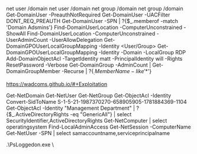 net user /domain
net user <USER> /domain
net group /domain
net group <GROUP> /domain
Get-DomainUser -PreauthNotRequired
Get-DomainUser -UACFilter DONT_REQ_PREAUTH
Get-DomainUser -SPN | ?{$_.memberof -match 'Domain Adsmins'}
Find-DomainUserLocation -ComputerUnconstrained -ShowAll
Find-DomainUserLocation -ComputerUnconstrained -UserAdminCount -UserAllowDelegation
Get-DomainGPOUserLocalGroupMapping -Identity <User/Group>
Get-DomainGPOUserLocalGroupMapping -Identity <USER> -Domain <DOMAIN> -LocalGroup RDP
Add-DomainObjectAcl -TargetIdentity matt -PrincipalIdentity will -Rights ResetPassword -Verbose
Get-DomainGroup -AdminCount | Get-DomainGroupMember -Recurse | ?{$_.MemberName -like '*$'}

https://wadcoms.github.io/#+Exploitation

Get-NetDomain
Get-NetUser
Get-NetGroup
Get-ObjectAcl -Identity <USERNAME>
Convert-SidToName S-1-5-21-1987370270-658905905-1781884369-1104
Get-ObjectAcl -Identity "Management Department" | ? {$_.ActiveDirectoryRights -eq "GenericAll"} | select SecurityIdentifier,ActiveDirectoryRights
Get-NetComputer | select operatingsystem
Find-LocalAdminAccess
Get-NetSession -ComputerName <COMPUTER-NAME>
Get-NetUser -SPN | select samaccountname,serviceprincipalname

.\PsLoggedon.exe \\<COMPUTER-NAME>
